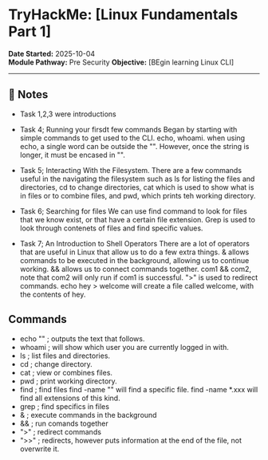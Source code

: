 # TryHackMe: [Linux Fundamentals Part 1]

**Date Started:** 2025-10-04  
**Module Pathway:** Pre Security 
**Objective:** [BEgin learning Linux CLI]

---

## 🧠 Notes
- Task 1,2,3 were introductions

- Task 4; Running your firsdt few commands
Began by starting with simple commands to get used to the CLI. echo, whoami. when using echo, a single word can be outside the "".      However, once the string is longer, it must be encased in "".

- Task 5; Interacting With the Filesystem.
There are a few commands useful in the navigating the filesystem such as ls for listing the files and directories, cd to change directories, cat which is used to show what is in files or to combine files, and pwd, which prints teh working directory.

- Task 6; Searching for files
We can use find command to look for files that we know exist, or that have a certain file extension. Grep is used to look through contenets of files and find specific values. 

- Task 7; An Introduction to Shell Operators
There are a lot of operators that are useful in Linux that allow us to do a few extra things. 
& allows commands to be executed in the background, allowing us to continue working. && allows us to connect commands together. 
com1 && com2, note that com2 will only run if com1 is successful. ">" is used to redirect commands. echo hey > welcome will create a file called welcome, with the contents of hey. 

## Commands
- echo "" ; outputs the text that follows.
- whoami ; will show which user you are currently logged in with.
- ls ; list files and directories.
- cd ; change directory.
- cat ; view or combines files.
- pwd ; print working directory.
- find ;  find files
    find -name "" will find a specific file.
    find -name *.xxx will find all extensions of this kind.
- grep ; find specifics in files
- & ; execute commands in the background 
- && ; run comands together
- ">" ; redirect commands
- ">>" ; redirects, however puts information at the end of the file, not overwrite it.